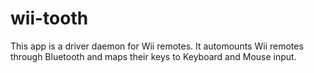 # wii-tooth
This app is a driver daemon for Wii remotes. It automounts Wii remotes through Bluetooth and maps their keys to Keyboard and Mouse input.
